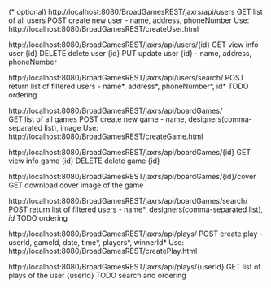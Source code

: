 (* optional)
http://localhost:8080/BroadGamesREST/jaxrs/api/users
        GET     list of all users
        POST    create new user   -   name, address, phoneNumber 
        		Use: http://localhost:8080/BroadGamesREST/createUser.html 

http://localhost:8080/BroadGamesREST/jaxrs/api/users/{id}
        GET     view info user {id}
        DELETE  delete user {id}
        PUT     update user {id}    -   name, address, phoneNumber

http://localhost:8080/BroadGamesREST/jaxrs/api/users/search/
        POST    return list of filtered users   -   name*, address*, phoneNumber*, id*
        	TODO ordering

http://localhost:8080/BroadGamesREST/jaxrs/api/boardGames/  
        GET     list of all games
        POST    create new game   -   name, designers(comma-separated list), image
        		Use: http://localhost:8080/BroadGamesREST/createGame.html

http://localhost:8080/BroadGamesREST/jaxrs/api/boardGames/{id}
        GET     view info game {id}
        DELETE  delete game {id}

http://localhost:8080/BroadGamesREST/jaxrs/api/boardGames/{id}/cover
		GET		download cover image of the game

http://localhost:8080/BroadGamesREST/jaxrs/api/boardGames/search/
		POST    return list of filtered users   -   name*, designers(comma-separated list)*, id*
			TODO ordering

http://localhost:8080/BroadGamesREST/jaxrs/api/plays/
        POST	create play	 -	userId, gameId, date, time*, players*, winnerId*
        		Use: http://localhost:8080/BroadGamesREST/createPlay.html

http://localhost:8080/BroadGamesREST/jaxrs/api/plays/{userId}
		GET		list of plays of the user	{userId}
			TODO search and ordering



